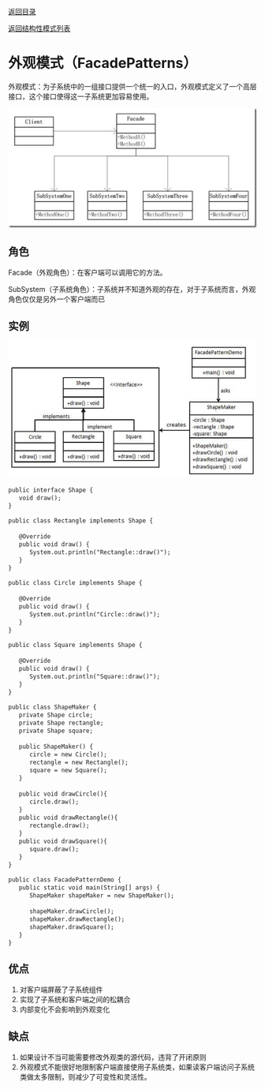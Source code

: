 [返回目录](/README.md)

[返回结构性模式列表](/StructuralPatterns/README.md)

# 外观模式（FacadePatterns）

外观模式：为子系统中的一组接口提供一个统一的入口，外观模式定义了一个高层接口，这个接口使得这一子系统更加容易使用。

![](assets/FP-01.jpg)



## 角色

Facade（外观角色）：在客户端可以调用它的方法。

SubSystem（子系统角色）：子系统并不知道外观的存在，对于子系统而言，外观角色仅仅是另外一个客户端而已

## 实例

![](assets/FP-02.jpg)



```
public interface Shape {
   void draw();
}
```

```
public class Rectangle implements Shape {
 
   @Override
   public void draw() {
      System.out.println("Rectangle::draw()");
   }
}
```

```
public class Circle implements Shape {
 
   @Override
   public void draw() {
      System.out.println("Circle::draw()");
   }
}
```

```
public class Square implements Shape {
 
   @Override
   public void draw() {
      System.out.println("Square::draw()");
   }
}
```

```
public class ShapeMaker {
   private Shape circle;
   private Shape rectangle;
   private Shape square;
 
   public ShapeMaker() {
      circle = new Circle();
      rectangle = new Rectangle();
      square = new Square();
   }
 
   public void drawCircle(){
      circle.draw();
   }
   public void drawRectangle(){
      rectangle.draw();
   }
   public void drawSquare(){
      square.draw();
   }
}
```

```
public class FacadePatternDemo {
   public static void main(String[] args) {
      ShapeMaker shapeMaker = new ShapeMaker();
 
      shapeMaker.drawCircle();
      shapeMaker.drawRectangle();
      shapeMaker.drawSquare();      
   }
}
```

## 优点

1. 对客户端屏蔽了子系统组件
2. 实现了子系统和客户端之间的松耦合
3. 内部变化不会影响到外观变化

## 缺点

1. 如果设计不当可能需要修改外观类的源代码，违背了开闭原则
2. 外观模式不能很好地限制客户端直接使用子系统类，如果读客户端访问子系统类做太多限制，则减少了可变性和灵活性。